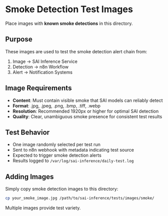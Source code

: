# Smoke Detection Test Images

Place images with **known smoke detections** in this directory.

## Purpose
These images are used to test the smoke detection alert chain from:
1. Image → SAI Inference Service 
2. Detection → n8n Workflow
3. Alert → Notification Systems

## Image Requirements
- **Content**: Must contain visible smoke that SAI models can reliably detect
- **Format**: .jpg, .jpeg, .png, .bmp, .tiff, .webp
- **Resolution**: Recommended 1920px or higher for optimal SAI detection
- **Quality**: Clear, unambiguous smoke presence for consistent test results

## Test Behavior
- One image randomly selected per test run
- Sent to n8n webhook with metadata indicating test source
- Expected to trigger smoke detection alerts
- Results logged to `/var/log/sai-inference/daily-test.log`

## Adding Images
Simply copy smoke detection images to this directory:

```bash
cp your_smoke_image.jpg /path/to/sai-inference/tests/images/smoke/
```

Multiple images provide test variety.